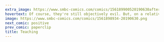 ```yaml
---
extra_image: https://www.smbc-comics.com/comics/156189900520190630after.png
hovertext: Of course, they're still objectively evil. But, on a relative scale of humanity...
image: https://www.smbc-comics.com/comics/1561898934-20190630.png
next_comic: positive
prev_comic: paperclip
title: Teaching
---
```


